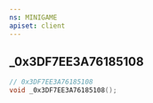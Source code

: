 ```yaml
---
ns: MINIGAME
apiset: client
---
```

## _0x3DF7EE3A76185108

```c
// 0x3DF7EE3A76185108
void _0x3DF7EE3A76185108();
```





